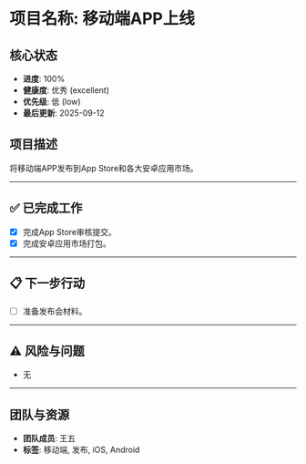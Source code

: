 # 项目名称: 移动端APP上线

## 核心状态

- **进度**: 100%
- **健康度**: 优秀 (excellent)
- **优先级**: 低 (low)
- **最后更新**: 2025-09-12

## 项目描述

将移动端APP发布到App Store和各大安卓应用市场。

---

## ✅ 已完成工作

- [x] 完成App Store审核提交。
- [x] 完成安卓应用市场打包。

---

## 📋 下一步行动

- [ ] 准备发布会材料。

---

## ⚠️ 风险与问题

- 无

---

## 团队与资源

- **团队成员**: 王五
- **标签**: 移动端, 发布, iOS, Android
